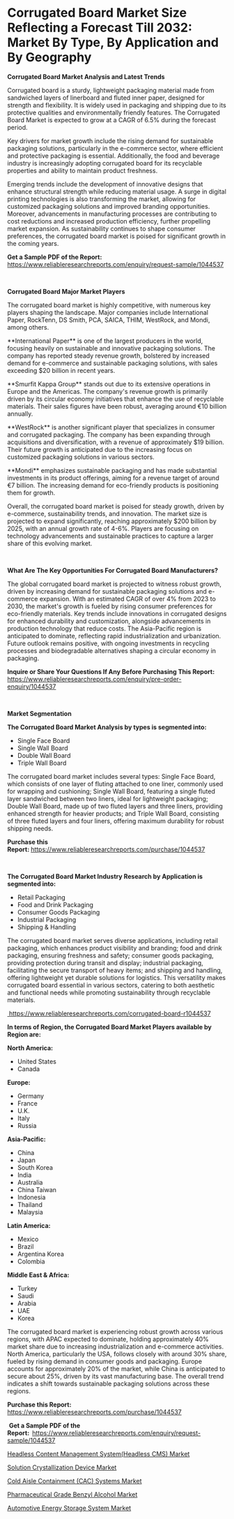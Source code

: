 <p><h1>Corrugated Board Market Size Reflecting a Forecast Till 2032: Market By Type, By Application and By Geography</h1></p><p><strong>Corrugated Board Market Analysis and Latest Trends</strong></p>
<p><p>Corrugated board is a sturdy, lightweight packaging material made from sandwiched layers of linerboard and fluted inner paper, designed for strength and flexibility. It is widely used in packaging and shipping due to its protective qualities and environmentally friendly features. The Corrugated Board Market is expected to grow at a CAGR of 6.5% during the forecast period. </p><p>Key drivers for market growth include the rising demand for sustainable packaging solutions, particularly in the e-commerce sector, where efficient and protective packaging is essential. Additionally, the food and beverage industry is increasingly adopting corrugated board for its recyclable properties and ability to maintain product freshness. </p><p>Emerging trends include the development of innovative designs that enhance structural strength while reducing material usage. A surge in digital printing technologies is also transforming the market, allowing for customized packaging solutions and improved branding opportunities. Moreover, advancements in manufacturing processes are contributing to cost reductions and increased production efficiency, further propelling market expansion. As sustainability continues to shape consumer preferences, the corrugated board market is poised for significant growth in the coming years.</p></p>
<p><strong>Get a Sample PDF of the Report:&nbsp;</strong> <a href="https://www.reliableresearchreports.com/enquiry/request-sample/1044537?utm_campaign=11&utm_medium=2&utm_source=Github&utm_content=ia&utm_term=30012025&utm_id=corrugated-board">https://www.reliableresearchreports.com/enquiry/request-sample/1044537</a></p>
<p>&nbsp;</p>
<p><strong>Corrugated Board Major Market Players</strong></p>
<p><p>The corrugated board market is highly competitive, with numerous key players shaping the landscape. Major companies include International Paper, RockTenn, DS Smith, PCA, SAICA, THIM, WestRock, and Mondi, among others. </p><p>**International Paper** is one of the largest producers in the world, focusing heavily on sustainable and innovative packaging solutions. The company has reported steady revenue growth, bolstered by increased demand for e-commerce and sustainable packaging solutions, with sales exceeding $20 billion in recent years.</p><p>**Smurfit Kappa Group** stands out due to its extensive operations in Europe and the Americas. The company's revenue growth is primarily driven by its circular economy initiatives that enhance the use of recyclable materials. Their sales figures have been robust, averaging around €10 billion annually.</p><p>**WestRock** is another significant player that specializes in consumer and corrugated packaging. The company has been expanding through acquisitions and diversification, with a revenue of approximately $19 billion. Their future growth is anticipated due to the increasing focus on customized packaging solutions in various sectors.</p><p>**Mondi** emphasizes sustainable packaging and has made substantial investments in its product offerings, aiming for a revenue target of around €7 billion. The increasing demand for eco-friendly products is positioning them for growth.</p><p>Overall, the corrugated board market is poised for steady growth, driven by e-commerce, sustainability trends, and innovation. The market size is projected to expand significantly, reaching approximately $200 billion by 2025, with an annual growth rate of 4-6%. Players are focusing on technology advancements and sustainable practices to capture a larger share of this evolving market.</p></p>
<p>&nbsp;</p>
<p><strong>What Are The Key Opportunities For Corrugated Board Manufacturers?</strong></p>
<p><p>The global corrugated board market is projected to witness robust growth, driven by increasing demand for sustainable packaging solutions and e-commerce expansion. With an estimated CAGR of over 4% from 2023 to 2030, the market's growth is fueled by rising consumer preferences for eco-friendly materials. Key trends include innovations in corrugated designs for enhanced durability and customization, alongside advancements in production technology that reduce costs. The Asia-Pacific region is anticipated to dominate, reflecting rapid industrialization and urbanization. Future outlook remains positive, with ongoing investments in recycling processes and biodegradable alternatives shaping a circular economy in packaging.</p></p>
<p><strong>Inquire or Share Your Questions If Any Before Purchasing This Report:</strong> <a href="https://www.reliableresearchreports.com/enquiry/pre-order-enquiry/1044537?utm_campaign=11&utm_medium=2&utm_source=Github&utm_content=ia&utm_term=30012025&utm_id=corrugated-board">https://www.reliableresearchreports.com/enquiry/pre-order-enquiry/1044537</a></p>
<p>&nbsp;</p>
<p><strong>Market Segmentation</strong></p>
<p><strong>The Corrugated Board Market Analysis by types is segmented into:</strong></p>
<p><ul><li>Single Face Board</li><li>Single Wall Board</li><li>Double Wall Board</li><li>Triple Wall Board</li></ul></p>
<p><p>The corrugated board market includes several types: Single Face Board, which consists of one layer of fluting attached to one liner, commonly used for wrapping and cushioning; Single Wall Board, featuring a single fluted layer sandwiched between two liners, ideal for lightweight packaging; Double Wall Board, made up of two fluted layers and three liners, providing enhanced strength for heavier products; and Triple Wall Board, consisting of three fluted layers and four liners, offering maximum durability for robust shipping needs.</p></p>
<p><strong>Purchase this Report:&nbsp;</strong><a href="https://www.reliableresearchreports.com/purchase/1044537?utm_campaign=11&utm_medium=2&utm_source=Github&utm_content=ia&utm_term=30012025&utm_id=corrugated-board">https://www.reliableresearchreports.com/purchase/1044537</a></p>
<p>&nbsp;</p>
<p><strong>The Corrugated Board Market Industry Research by Application is segmented into:</strong></p>
<p><ul><li>Retail Packaging</li><li>Food and Drink Packaging</li><li>Consumer Goods Packaging</li><li>Industrial Packaging</li><li>Shipping & Handling</li></ul></p>
<p><p>The corrugated board market serves diverse applications, including retail packaging, which enhances product visibility and branding; food and drink packaging, ensuring freshness and safety; consumer goods packaging, providing protection during transit and display; industrial packaging, facilitating the secure transport of heavy items; and shipping and handling, offering lightweight yet durable solutions for logistics. This versatility makes corrugated board essential in various sectors, catering to both aesthetic and functional needs while promoting sustainability through recyclable materials.</p></p>
<p><a href="https://www.reliableresearchreports.com/corrugated-board-r1044537?utm_campaign=11&utm_medium=2&utm_source=Github&utm_content=ia&utm_term=30012025&utm_id=corrugated-board">&nbsp;https://www.reliableresearchreports.com/corrugated-board-r1044537</a></p>
<p><strong>In terms of Region, the Corrugated Board Market Players available by Region are:</strong></p>
<p>
    <p> <strong> North America: </strong>
        <ul>
            <li>United States</li>
            <li>Canada</li>
        </ul>
        </p> 
    <p> <strong> Europe: </strong>
        <ul>
            <li>Germany</li>
            <li>France</li>
            <li>U.K.</li>
            <li>Italy</li>
            <li>Russia</li>
        </ul>
        </p> 
    <p> <strong> Asia-Pacific: </strong>
        <ul>
            <li>China</li>
            <li>Japan</li>
            <li>South Korea</li>
            <li>India</li>
            <li>Australia</li>
            <li>China Taiwan</li>
            <li>Indonesia</li>
            <li>Thailand</li>
            <li>Malaysia</li>
        </ul>
        </p> 
    <p> <strong> Latin America: </strong>
        <ul>
            <li>Mexico</li>
            <li>Brazil</li>
            <li>Argentina Korea</li>
            <li>Colombia</li>
        </ul>
        </p> 
    <p> <strong> Middle East & Africa: </strong>
        <ul>
            <li>Turkey</li>
            <li>Saudi</li>
            <li>Arabia</li>
            <li>UAE</li>
            <li>Korea</li>
        </ul>
    </p>
    </p>
<p><p>The corrugated board market is experiencing robust growth across various regions, with APAC expected to dominate, holding approximately 40% market share due to increasing industrialization and e-commerce activities. North America, particularly the USA, follows closely with around 30% share, fueled by rising demand in consumer goods and packaging. Europe accounts for approximately 20% of the market, while China is anticipated to secure about 25%, driven by its vast manufacturing base. The overall trend indicates a shift towards sustainable packaging solutions across these regions.</p></p>
<p><strong>Purchase this Report: </strong><a href="https://www.reliableresearchreports.com/purchase/1044537?utm_campaign=11&utm_medium=2&utm_source=Github&utm_content=ia&utm_term=30012025&utm_id=corrugated-board">https://www.reliableresearchreports.com/purchase/1044537</a></p>
<p>&nbsp;<strong>Get a Sample PDF of the Report:&nbsp;&nbsp;</strong><a href="https://www.reliableresearchreports.com/enquiry/request-sample/1044537?utm_campaign=11&utm_medium=2&utm_source=Github&utm_content=ia&utm_term=30012025&utm_id=corrugated-board">https://www.reliableresearchreports.com/enquiry/request-sample/1044537</a></p>
<p><strong></strong></p>
<p><p><a href="https://www.linkedin.com/pulse/current-evaluation-future-growth-potential-headless-content-hgfsf?utm_campaign=11&utm_medium=2&utm_source=Github&utm_content=ia&utm_term=30012025&utm_id=corrugated-board">Headless Content Management System(Headless CMS) Market</a></p><p><a href="https://www.linkedin.com/pulse/foreign-opportunities-market-dynamics-solution-crystallization-gjpmf?utm_campaign=11&utm_medium=2&utm_source=Github&utm_content=ia&utm_term=30012025&utm_id=corrugated-board">Solution Crystallization Device Market</a></p><p><a href="https://www.linkedin.com/pulse/in-depth-review-cold-aisle-containment-cac-systems-market-size-gwbvf?utm_campaign=11&utm_medium=2&utm_source=Github&utm_content=ia&utm_term=30012025&utm_id=corrugated-board">Cold Aisle Containment (CAC) Systems Market</a></p><p><a href="https://www.linkedin.com/pulse/pharmaceutical-grade-benzyl-alcohol-market-report-in-depth-b2fbf?utm_campaign=11&utm_medium=2&utm_source=Github&utm_content=ia&utm_term=30012025&utm_id=corrugated-board">Pharmaceutical Grade Benzyl Alcohol Market</a></p><p><a href="https://www.linkedin.com/pulse/competitive-analysis-automotive-energy-storage-system-market-xw8jf?utm_campaign=11&utm_medium=2&utm_source=Github&utm_content=ia&utm_term=30012025&utm_id=corrugated-board">Automotive Energy Storage System Market</a></p></p>